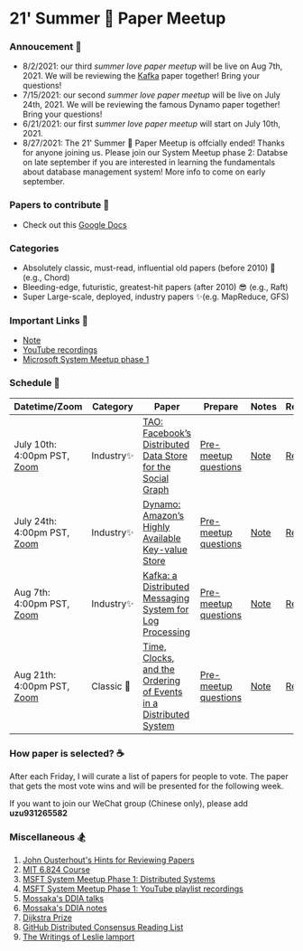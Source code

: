 # 21' Summer 💙 Paper Meetup

### Annoucement 📢
- 8/2/2021: our third *summer love paper meetup* will be live on Aug 7th, 2021. We will be reviewing the [Kafka](https://s3.amazonaws.com/systemsandpapers/papers/Kafka.pdf) paper together! Bring your questions!
- 7/15/2021: our second *summer love paper meetup* will be live on July 24th, 2021. We will be reviewing the famous Dynamo paper together! Bring your questions!
- 6/21/2021: our first *summer love paper meetup* will start on July 10th, 2021. 
- 8/27/2021: The 21' Summer 💙 Paper Meetup is offcially ended! Thanks for anyone joining us. Please join our System Meetup phase 2: Databse on late september if you are interested in learning the fundamentals about database management system! More info to come on early september.  

### Papers to contribute 🥂
- Check out this [Google Docs](https://docs.google.com/document/d/1Vdo5je-jpJctzs_ulOCCQy6_JCZEP4PLlN8ddJEJV9o/edit)

### Categories 
- Absolutely classic, must-read, influential old papers (before 2010) 🍺 (e.g., Chord)
- Bleeding-edge, futuristic, greatest-hit papers (after 2010) 😎 (e.g., Raft)
- Super Large-scale, deployed, industry papers ✨(e.g. MapReduce, GFS)

### Important Links 🔗
- [Note](https://scarlet-message-9c2.notion.site/dab1af63f1324125a7928cc516d12196?v=831cbec21279448c9032d9c96fc3ea12) 
- [YouTube recordings](https://youtube.com/playlist?list=PL1voNxn5MODOuX4u1wdGyqWuzosm85PGd)
- [Microsoft System Meetup phase 1](https://github.com/Microsoft-Distributed-System-Meetup/home)


### Schedule 📆

| Datetime/Zoom                | Category   | Paper                                                                                                                                 | Prepare | Notes | Recording |
|---------------------------------------------------------------------------------------------|------------|---------------------------------------------------------------------------------------------------------------------------------------|------|-----|----------|
| July 10th: 4:00pm PST, [Zoom](https://zoom.us/j/98807003493?pwd=YUhvZ3pUQy85MkhtZzVSaFZBL1k4dz09) | Industry✨ | [TAO: Facebook’s Distributed Data Store for the Social Graph](https://www.usenix.org/system/files/conference/atc13/atc13-bronson.pdf) | [Pre-meetup questions](https://docs.google.com/document/d/11hFgwuqri7zTDrBQKFcVpmERMVMafEn5FyCpWNU4HCw/edit?usp=sharing)  | [Note](https://scarlet-message-9c2.notion.site/Meetup-1-Facebook-TAO-28e88836a3f649ba9b3e3ea83858c593) | [Recording](https://youtu.be/JPrjtK3Eufw)       |
| July 24th: 4:00pm PST, [Zoom](https://zoom.us/j/98807003493?pwd=YUhvZ3pUQy85MkhtZzVSaFZBL1k4dz09) | Industry✨ | [Dynamo: Amazon’s Highly Available Key-value Store](https://www.allthingsdistributed.com/files/amazon-dynamo-sosp2007.pdf) | [Pre-meetup questions](https://docs.google.com/document/d/11hFgwuqri7zTDrBQKFcVpmERMVMafEn5FyCpWNU4HCw/edit?usp=sharing)  | [Note](https://www.notion.so/Meetup-2-Amazon-Dynamo-2a1ece24a27e433a99d32dfce6d2a28c) | [Recording](https://youtu.be/QAUjxtv1bm4)  |
| Aug 7th: 4:00pm PST, [Zoom](https://zoom.us/j/98807003493?pwd=YUhvZ3pUQy85MkhtZzVSaFZBL1k4dz09) | Industry✨ | [Kafka: a Distributed Messaging System for Log Processing](https://s3.amazonaws.com/systemsandpapers/papers/Kafka.pdf) | [Pre-meetup questions](https://docs.google.com/document/d/11hFgwuqri7zTDrBQKFcVpmERMVMafEn5FyCpWNU4HCw/edit?usp=sharing)  | [Note](https://scarlet-message-9c2.notion.site/Meetup-3-Kafka-ad382c24eac94f2487541badd05d0015) | [Recording](https://youtu.be/p_W7ginlu0c)  |
| Aug 21th: 4:00pm PST, [Zoom](https://zoom.us/j/98807003493?pwd=YUhvZ3pUQy85MkhtZzVSaFZBL1k4dz09) | Classic 🍺 | [Time, Clocks, and the Ordering of Events in a Distributed System](https://lamport.azurewebsites.net/pubs/time-clocks.pdf) | [Pre-meetup questions](https://docs.google.com/document/d/11hFgwuqri7zTDrBQKFcVpmERMVMafEn5FyCpWNU4HCw/edit?usp=sharing)  | [Note](https://scarlet-message-9c2.notion.site/Meetup-4-Lamport-Clock-850837317f464b3f8a720015d49efcda) | [Recording](https://youtu.be/7RqiYRJkh88)  |

### How paper is selected? ☕
After each Friday, I will curate a list of papers for people to vote. The paper that gets the most vote wins and will be presented for the following week. 

If you want to join our WeChat group (Chinese only), please add **uzu931265582**

### Miscellaneous 🏂
1. [John Ousterhout's Hints for Reviewing Papers](https://people.eecs.berkeley.edu/~fox/paper_writing.html#rev)
1. [MIT 6.824 Course](http://nil.csail.mit.edu/6.824/2020/schedule.html)
1. [MSFT System Meetup Phase 1: Distributed Systems](https://microsoft-distributed-system-meetup.github.io/distsys-meetup)
2. [MSFT System Meetup Phase 1: YouTube playlist recordings](https://www.youtube.com/playlist?list=PL1voNxn5MODMJxAZVvgFHZ0jZ-fuSut68)
3. [Mossaka's DDIA talks](https://youtube.com/playlist?list=PL1voNxn5MODMbejDv7Q3OM9yIZmfTY4qf)
4. [Mossaka's DDIA notes](https://www.notion.so/47922a32f98148e2af4d1c0c37a15f52?v=5063b00ed0624a9db71175b50084bfc1)
5. [Dijkstra Prize](https://en.wikipedia.org/wiki/Dijkstra_Prize)
6. [GitHub Distributed Consensus Reading List](https://github.com/heidihoward/distributed-consensus-reading-list)
7. [The Writings of Leslie lamport](https://lamport.azurewebsites.net/pubs/pubs.html)
